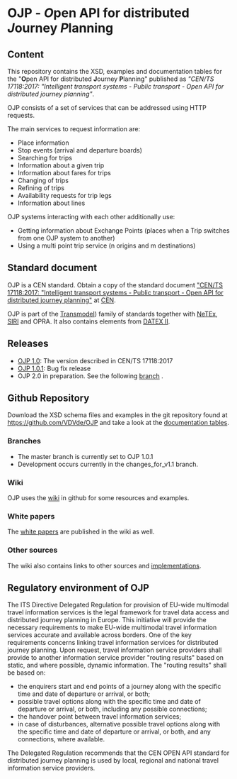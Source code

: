 
# OJP - *O*pen API for distributed *J*ourney *P*lanning

## Content
This repository contains the XSD, examples and documentation tables for the 
"**O**pen API for distributed **J**ourney **P**lanning" published as 
*"CEN/TS 17118:2017: "Intelligent transport systems - Public transport - Open API for distributed journey planning"*.

OJP consists of a set of services that can be addressed using HTTP requests.

The main services to request information are:
* Place information
* Stop events (arrival and departure boards)
* Searching for trips
* Information about a given trip
* Information about fares for trips
* Changing of trips
* Refining of trips
* Availability requests for trip legs
* Information about lines

OJP systems interacting with each other additionally use:
* Getting information about Exchange Points (places when a Trip switches from one OJP system to another)
* Using a multi point trip service (n origins and m destinations)


## Standard document
OJP is a CEN standard. Obtain a copy of the standard document
["CEN/TS 17118:2017: "Intelligent transport systems - Public transport - Open API for distributed journey planning"](https://standards.cen.eu/dyn/www/f?p=204:110:0::::FSP_PROJECT:62236&cs=1985DBD613F25D179FB65A73B0FDA4DB7)
at [CEN](https://www.cen.eu).

OJP is part of the [Transmodel](https://www.transmodel-cen.eu/)) family of standards together with [NeTEx](https://netex-cen.eu/), [SIRI](https://www.transmodel-cen.eu/siri-standard/)  and OPRA. It also contains elements from [DATEX II](https://datex2.eu/).

## Releases
* [OJP 1.0](https://github.com/VDVde/OJP/releases/tag/v1.0): The version described in CEN/TS 17118:2017
* [OJP 1.0.1](https://github.com/VDVde/OJP/releases/tag/v1.0.1): Bug fix release
 * OJP 2.0  in preparation. See the following [branch](https://github.com/VDVde/OJP/tree/changes_for_v1.1) .

## Github Repository

Download the XSD schema files and examples in the git repository found at https://github.com/VDVde/OJP and take a look at the [documentation tables](https://vdvde.github.io/OJP/index.html).

### Branches
* The master branch is currently set to OJP 1.0.1
* Development occurs currently in the changes_for_v1.1 branch.

### Wiki
OJP uses the [wiki](https://github.com/VDVde/OJP/wiki) in github for some resources and examples.

### White papers
The [white papers](https://github.com/VDVde/OJP/wiki/Whitepapers-on-OJP) are published in the wiki as well. 

### Other sources
The wiki also contains links to other sources  and [implementations](https://github.com/VDVde/OJP/wiki/Implementations-and-Tests).

## Regulatory environment of OJP
The ITS Directive Delegated Regulation for provision of EU-wide multimodal travel information services is the legal framework for travel data access and distributed journey planning in Europe. This initiative will provide the necessary requirements to make EU-wide multimodal travel information services accurate and available across borders. One of the key requirements concerns linking travel information services for distributed journey planning. Upon request, travel information service providers shall provide to another information service provider "routing results" based on static, and where possible, dynamic information. The "routing results" shall be based on:
* the enquirers start and end points of a journey along with the specific time and date of departure or arrival, or both;
* possible travel options along with the specific time and date of departure or arrival, or both, including any possible connections;
* the handover point between travel information services;
* in case of disturbances, alternative possible travel options along with the specific time and date of departure or arrival, or both, and any connections, where available.

The Delegated Regulation recommends that the CEN OPEN API standard for distributed journey planning is used by local, regional and national travel information service providers.
